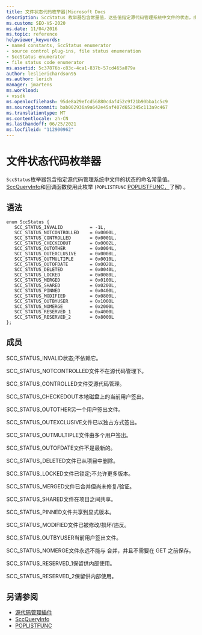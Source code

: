 ```yaml
---
title: 文件状态代码枚举器|Microsoft Docs
description: SccStatus 枚举器包含常量值，这些值指定源代码管理系统中文件的状态，由 SccQueryInfo 和 POPLISTFUNC 使用。
ms.custom: SEO-VS-2020
ms.date: 11/04/2016
ms.topic: reference
helpviewer_keywords:
- named constants, SccStatus enumerator
- source control plug-ins, file status enumeration
- SccStatus enumerator
- file status code enumerator
ms.assetid: 5c37876b-c83c-4ca1-837b-57cd465a879a
author: leslierichardson95
ms.author: lerich
manager: jmartens
ms.workload:
- vssdk
ms.openlocfilehash: 95de8a29efcd56880cdaf452c9f21b90bba1c5c9
ms.sourcegitcommit: bab002936a9a642e45af407d652345c113a9c467
ms.translationtype: MT
ms.contentlocale: zh-CN
ms.lasthandoff: 06/25/2021
ms.locfileid: "112900962"
---
```

# <a name="file-status-code-enumerator"></a>文件状态代码枚举器
`SccStatus`枚举器包含指定源代码管理系统中文件的状态的命名常量值。 [SccQueryInfo](../extensibility/sccqueryinfo-function.md)和回调函数使用此枚举 (`POPLISTFUNC` [POPLISTFUNC，](../extensibility/poplistfunc.md)了解) 。

## <a name="syntax"></a>语法

```
enum SccStatus {
   SCC_STATUS_INVALID          = -1L,
   SCC_STATUS_NOTCONTROLLED    = 0x0000L,
   SCC_STATUS_CONTROLLED       = 0x0001L,
   SCC_STATUS_CHECKEDOUT       = 0x0002L,
   SCC_STATUS_OUTOTHER         = 0x0004L,
   SCC_STATUS_OUTEXCLUSIVE     = 0x0008L,
   SCC_STATUS_OUTMULTIPLE      = 0x0010L,
   SCC_STATUS_OUTOFDATE        = 0x0020L,
   SCC_STATUS_DELETED          = 0x0040L,
   SCC_STATUS_LOCKED           = 0x0080L,
   SCC_STATUS_MERGED           = 0x0100L,
   SCC_STATUS_SHARED           = 0x0200L,
   SCC_STATUS_PINNED           = 0x0400L,
   SCC_STATUS_MODIFIED         = 0x0800L,
   SCC_STATUS_OUTBYUSER        = 0x1000L
   SCC_STATUS_NOMERGE          = 0x2000L
   SCC_STATUS_RESERVED_1       = 0x4000L
   SCC_STATUS_RESERVED_2       = 0x8000L
};
```

## <a name="members"></a>成员
 SCC_STATUS_INVALID状态;不依赖它。

 SCC_STATUS_NOTCONTROLLED文件不在源代码管理下。

 SCC_STATUS_CONTROLLED文件受源代码管理。

 SCC_STATUS_CHECKEDOUT本地磁盘上的当前用户签出。

 SCC_STATUS_OUTOTHER另一个用户签出文件。

 SCC_STATUS_OUTEXCLUSIVE文件已以独占方式签出。

 SCC_STATUS_OUTMULTIPLE文件由多个用户签出。

 SCC_STATUS_OUTOFDATE文件不是最新的。

 SCC_STATUS_DELETED文件已从项目中删除。

 SCC_STATUS_LOCKED文件已锁定;不允许更多版本。

 SCC_STATUS_MERGED文件已合并但尚未修复/验证。

 SCC_STATUS_SHARED文件在项目之间共享。

 SCC_STATUS_PINNED文件共享到显式版本。

 SCC_STATUS_MODIFIED文件已被修改/损坏/违反。

 SCC_STATUS_OUTBYUSER当前用户签出文件。

 SCC_STATUS_NOMERGE文件永远不能与 合并，并且不需要在 GET 之前保存。

 SCC_STATUS_RESERVED_1保留供内部使用。

 SCC_STATUS_RESERVED_2保留供内部使用。

## <a name="see-also"></a>另请参阅
- [源代码管理插件](../extensibility/source-control-plug-ins.md)
- [SccQueryInfo](../extensibility/sccqueryinfo-function.md)
- [POPLISTFUNC](../extensibility/poplistfunc.md)

